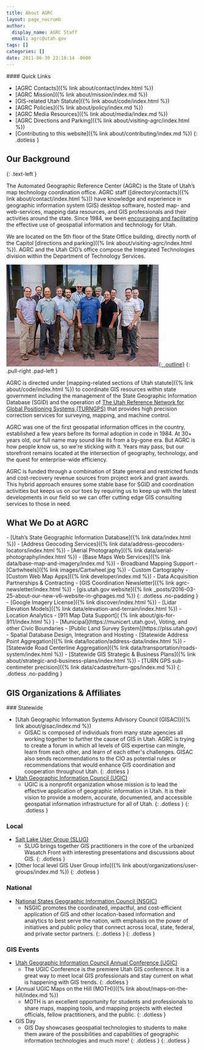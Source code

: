 ```yaml
---
title: About AGRC
layout: page_nocrumb
author:
  display_name: AGRC Staff
  email: agrc@utah.gov
tags: []
categories: []
date: 2011-06-30 23:18:14 -0600
---
```

<div class="pull-right" markdown="1">
#### Quick Links

- [AGRC Contacts]({% link about/contact/index.html %})
- [AGRC Mission]({% link about/mission/index.md %})
- [GIS-related Utah Statute]({% link about/code/index.html %})
- [AGRC Policies]({% link about/policy/index.md %})
- [AGRC Media Resources]({% link about/media/index.md %})
- [AGRC Directions and Parking]({% link about/visiting-agrc/index.html %})
- [Contributing to this website]({% link about/contributing/index.md %})
{: .dotless }
</div>

## Our Background
{: .text-left }

The Automated Geographic Reference Center (AGRC) is the State of Utah’s map technology coordination office. AGRC staff ([directory/contacts]({% link about/contact/index.html %})) have knowledge and experience in geographic information system (GIS) desktop software, hosted map- and web-services, mapping data resources, and GIS professionals and their activities around the state. Since 1984, we been [encouraging and facilitating](https://storymaps.arcgis.com/stories/8be2e6de2abf442eb72f5faa8a32dd2b) the effective use of geospatial information and technology for Utah.

We are located on the 5th floor of the State Office building, directly north of the Capitol [directions and parking]({% link about/visiting-agrc/index.html %}).  AGRC and the Utah CIO’s office compose the Integrated Technologies division within the Department of Technology Services.

[![AGRC staff photo](./AGRC_Staff_2019_small.png){: .outline}](./AGRC_Staff_2019.png)
{: .pull-right .pad-left }

AGRC is directed under [mapping-related sections of Utah statute]({% link about/code/index.html %}) to coordinate GIS resources within state government including the management of the State Geographic Information Database (SGID) and the operation of [The Utah Reference Network for Global Positioning Systems (TURNGPS)](http://turngps.utah.gov) that provides high precision correction services for surveying, mapping, and machine control.

AGRC was one of the first geospatial information offices in the country, established a few years before its formal adoption in code in 1984. At 30+ years old, our full name may sound like its from a by-gone era. But AGRC is how people know us, so we're sticking with it. Years may pass, but our storefront remains located at the intersection of geography, technology, and the quest for enterprise-wide efficiency.

AGRC is funded through a combination of State general and restricted funds and cost-recovery revenue sources from project work and grant awards. This hybrid approach ensures some stable base for SGID and coordination activities but keeps us on our toes by requiring us to keep up with the latest developments in our field so we can offer cutting edge GIS consulting services to those in need.

## What We Do at AGRC

<div class="grid" markdown="1">
  <div class="grid__col grid__col--1-of-2" markdown="1">
- [Utah’s State Geographic Information Database]({% link data/index.html %})
- [Address Geocoding Services]({% link data/address-geocoders-locators/index.html %})
- [Aerial Photography]({% link data/aerial-photography/index.html %})
- [Base Maps Web Services]({% link data/base-map-and-imagery/index.md %})
- Broadband Mapping Support
- [Cartwheels]({% link images/Cartwheel.jpg %})
- Custom Cartography
- [Custom Web Map Apps]({% link developer/index.md %})
- Data Acquisition Partnerships & Contracting
- [GIS Coordination Newsletter]({% link agrc-newsletter/index.html %})
- [gis.utah.gov website]({% link _posts/2016-03-25-about-our-new-v6-website-in-ghpages.md %})
{: .dotless .no-padding }
</div>
<div class="grid__col grid__col--1-of-2" markdown="1">
- [Google Imagery License]({% link discover/index.html %})
- [Lidar Elevation Models]({% link data/elevation-and-terrain/index.html %})
- Location Analytics
- [911 Map Data Support]( {% link about/gis-for-911/index.html %} )
- [Municipal](https://municert.utah.gov), Voting, and other Civic Boundaries
- [Public Land Survey System](https://plss.utah.gov)
- Spatial Database Design, Integration and Hosting
- [Statewide Address Point Aggregation]({% link data/location/address-data/index.html %})
- [Statewide Road Centerline Aggregation]({% link data/transportation/roads-system/index.html %})
- [Statewide GIS Strategic & Business Plans]({% link about/strategic-and-business-plans/index.html %})
- [TURN GPS sub-centimeter precision]({% link data/cadastre/turn-gps/index.md %})
{: .dotless .no-padding }
</div>

## GIS Organizations & Affiliates

<div class="grid" markdown="1">
  <div class="grid__col grid__col--1-of-1" markdown="1">
### Statewide

- [Utah Geographic Information Systems Advisory Council (GISAC)]({% link about/gisac/index.md %})
  - GISAC is composed of individuals from many state agencies all working together to further the cause of GIS in Utah. AGRC is trying to create a forum in which all levels of GIS expertise can mingle, learn from each other, and learn of each other's challenges. GISAC also sends recommendations to the CIO as potential rules or recommendations that would enhance GIS coordination and cooperation throughout Utah.
  {: .dotless }
- [Utah Geographic Information Council (UGIC)](https://ugic.org)
  - UGIC is a nonprofit organization whose mission is to lead the effective application of geographic information in Utah. It is their vision to provide a modern, accurate, documented, and accessible geospatial information infrastructure for all of Utah.
  {: .dotless }
{: .dotless }
  </div>
  <div class="grid__col grid__col--1-of-2" markdown="1">
### Local

- [Salt Lake User Group (SLUG)](http://www.slug-gis.info/)
  - SLUG brings together GIS practitioners in the core of the urbanized Wasatch Front with interesting presentations and discussions about GIS.
  {: .dotless }
- [Other local level GIS User Group info]({% link about/organizations/user-groups/index.md %})
{: .dotless }
  </div>
  <div class="grid__col grid__col--1-of-2" markdown="1">
### National

- [National States Geographic Information Council (NSGIC)](https://nsgic.org)
  - NSGIC promotes the coordinated, impactful, and cost-efficient application of GIS and other location-based information and analytics to best serve the nation, with emphasis on the power of initiatives and public policy that connect across local, state, federal, and private sector partners.
  {: .dotless }
{: .dotless }
  </div>
</div>

### GIS Events

- [Utah Geographic Information Council Annual Conference (UGIC)](https://ugic.org)
  - The UGIC Conference is the premiere Utah GIS conference. It is a great way to meet local GIS professionals and stay current on what is happening with GIS trends.
  {: .dotless }
- [Annual UGIC Maps on the Hill (MOTH)]({% link about/maps-on-the-hill/index.md %})
  - MOTH is an excellent opportunity for students and professionals to share maps, mapping tools, and mapping projects with elected officials, fellow practitioners, and the public.
  {: .dotless }
- GIS Day
  - GIS Day showcases geospatial technologies to students to make them aware of the possibilities and capabilities of geographic information technologies and much more!
  {: .dotless }
{: .dotless }
